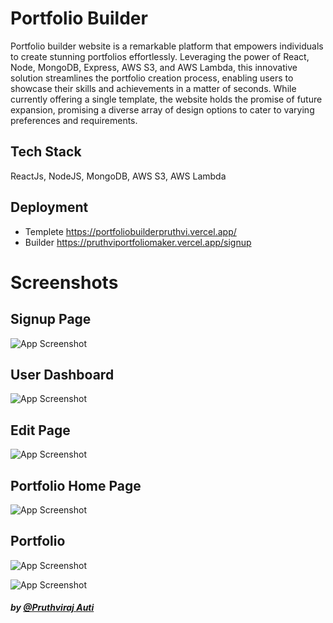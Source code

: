 # Portfolio Builder

Portfolio builder website is a remarkable platform that empowers individuals to create stunning portfolios effortlessly. Leveraging the power of React, Node, MongoDB, Express, AWS S3, and AWS Lambda, this innovative solution streamlines the portfolio creation process, enabling users to showcase their skills and achievements in a matter of seconds. While currently offering a single template, the website holds the promise of future expansion, promising a diverse array of design options to cater to varying preferences and requirements.

## Tech Stack

ReactJs, NodeJS, MongoDB, AWS S3, AWS Lambda

## Deployment
- Templete https://portfoliobuilderpruthvi.vercel.app/
- Builder https://pruthviportfoliomaker.vercel.app/signup


# Screenshots


## Signup Page

![App Screenshot](https://i.postimg.cc/L8skRrGw/Screenshot-2024-04-30-094303.png)

## User Dashboard

![App Screenshot](https://i.postimg.cc/R050Gt1d/Screenshot-2024-04-30-094338.png)

## Edit Page
![App Screenshot](https://i.postimg.cc/rmvcFXhJ/Screenshot-2024-04-30-094427.png)

## Portfolio Home Page

![App Screenshot](https://i.postimg.cc/rscn9fzT/Screenshot-2024-04-30-094448.png)

## Portfolio

![App Screenshot](https://i.postimg.cc/ydKyqkKX/Screenshot-2024-04-30-094507.png)

![App Screenshot](https://i.postimg.cc/Njr651fk/Screenshot-2024-04-30-094524.png)


##### by [@Pruthviraj Auti](https://portfoliobuilderpruthvi.vercel.app/pruthvii)
